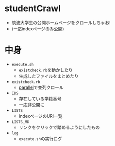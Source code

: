 # studentCrawl
- 筑波大学生の公開ホームページをクロールしちゃお!
- (一応indexページのみ公開)

# 中身
- `execute.sh`
  - `existcheck.rb`を動かしたり
  - 生成したファイルをまとめたり
- `existcheck.rb`
  - [parallel](https://github.com/grosser/parallel)で並列クロール
- `IDS`
  - 存在している学籍番号
  - 一応非公開に
- `LISTS`
  - indexページのURI一覧
- `LISTS_MD`
  - リンクをクリックで踏めるようにしたもの
- `log`
  - `execute.sh`の実行ログ
